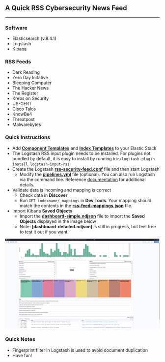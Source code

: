 ## A Quick RSS Cybersecurity News Feed
---

### **Software**
- Elasticsearch (v.8.4.1)
- Logstash 
- Kibana

### **RSS Feeds**
- Dark Reading
- Zero Day Initative
- Bleeping Computer
- The Hacker News
- The Register
- Krebs on Security
- US-CERT
- Cisco Talos
- KnowBe4
- Threatpost
- Malwarebytes

### **Quick Instructions**
- Add **[Component Templates](./templates/rss-component_template.json)** and **[Index Templates](./templates/rss-index_template.json)** to your Elastic Stack 
- The Logstash RSS input plugin needs to be installed. For plugins not bundled by default, it is easy to install by running `bin/logstash-plugin install logstash-input-rss`
- Create the Logstash **[rss-security-feed.conf](./logstash/rss-security-feed.conf)** file and then start Logstash
    - Modify the **[pipelines.yml](./logstash/pipelines.yml)** file (optional). You can also run Logstash via the command line. Reference [documentation](https://www.elastic.co/guide/en/logstash/current/getting-started-with-logstash.html) for additional details.
- Validate data is incoming and mapping is correct
    - Check data in **Discover**
    - Run `GET indexname/_mappings` in **Dev Tools**. Your mapping should match the contents in the **[rss-feed-mappings.json](./templates/rss-feed-mappings.json)** file.
- Import Kibana **Saved Objects**
    - Import the **[dashboard-simple.ndjson](./kibana/dashboard-simple.ndjson)** file to import the **Saved Objects** displayed in the image below
    - Note: **[dashboard-detailed.ndjson]** is still in progress, but feel free to test it out if you want!

![image](./kibana/rss-feed-dashboard.png)

### **Quick Notes**
- Fingerprint filter in Logstash is used to avoid document duplication
- Have fun!

